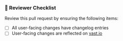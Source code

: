 <!--
Please make sure to follow our pull request conventions:
1. Describe the change you've made.
2. Ensure that all user-facing changes have changelog entries according to our
   guidelines: https://vast.io/docs/develop/contributing/changelog
3. Provide instructions for the reviewer.
-->

### :memo: Reviewer Checklist

Review this pull request by ensuring the following items:

- [ ] All user-facing changes have changelog entries
- [ ] User-facing changes are reflected on [vast.io](https://github.com/tenzir/vast/tree/master/web)
